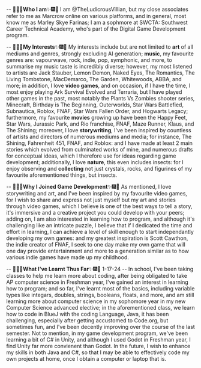 -- 🎇🎆✨**Who I am**✨🎆🎇
	I am @TheLudicrousVillian, but my close associates refer to me as Marcrow online on various platforms, and in general, most know me as Marley Skye Farinas; I am a sophmore at SWCTA: Southwest Career Technical Academy, who's part of the Digital Game Development program.

-- 🎇🎆✨**My Interests**✨🎆🎇
   My interests include but are not limited to **art** of all mediums and genres, strongly excluding AI generation; **music**, my favourite genres are: vapourwave, rock, indie, pop, symphonic, and more, to summarise my music taste is incredibly diverse; however, my most listened to artists are Jack Stauber, Lemon Demon, Naked Eyes, The Romantics, The Living Tombstone, MacDemarco, The Garden, Whitewoods, ABBA, and more; in addition, I love **video games**, and on occasion, if I have the time, I most enjoy playing Ark Survival Evolved and Terraria, but I have played other games in the past, most notably the Plants Vs Zombies shooter series, Minecraft, Birthday is The Beginning, Outerworlds, Star Wars Battlefied, Subnautica, Roblox, FNAF, Star Wars Fallen Order, and Hogwarts Legacy; furthermore, my favourite **movies** growing up have been the Happy Feet, Star Wars, Jurassic Park, and Rio franchise, FNAF, Maze Runner, Klaus, and The Shining; moreover, I love **storywriting**, I've been inspired by countless of artists and directors of numerous mediums and media; for instance, The Shining,   Fahrenheit 451, FNAF, and Roblox: and I have made at least 2 main stories which evolved from culminated works of mine, and numerous drafts for conceptual ideas, which I therefore use for ideas regarding game development; additionally, I love **nature**, this even includes insects: for I enjoy observing and **collecting** not just crystals, rocks, and figurines of my favourite aforementioned things, but insects.
	
-- 🎇🎆✨**Why I Joined Game Development**✨🎆🎇
	As mentioned, I love storywriting and art, and I've been inspired by my favourite video games, for I wish to share and express not just myself but my art and stories through video games, which I believe is one of the best ways to tell a story, it's immersive and a creative project you could develop with your peers; adding on, I am also interested in learning how to program, and although it's challenging like an intricate puzzle, I believe that if I dedicated the time and effort in learning, I can achieve a level of skill enough to start independantly developing my own games: and my greatest inspiration is Scott Cawthon, the indie creator of FNAF, I seek to one day make my own game that will one day provide entertainment and more to a generation similar as to how various indie games have made up my childhood.

-- 🎇🎆✨**What I've Learnt Thus Far**✨🎆🎇
	1-17-24 -- In school, I've been taking classes to help me learn more about coding, after being obligated to take AP computer science in Freshman year, I've gained an interest in learning how to program; and so far, I've learnt most of the basics, including variable types like integars, doubles, strings, booleans, floats, and more, and am still learning more about computer science in my sophomore year in my new Computer Science advanced elective; in the aforementioned class, we learn how to code in BlueJ with the coding Language, Java, it has been challenging, especially after getting accustomed to Code.org, but sometimes fun, and I've been decently improving over the course of the last semester. Not to mention, in my game development program, we've been learning a bit of C# in Unity, and although I used Godot in Freshman year, I find Unity far more convienent than Godot. In the future, I wish to enhance my skills in both Java and C#, so that I may be able to effectively code my own projects at home, once I obtain a computer or laptop that is.
   
<!---
TheLudicrousVillian/TheLudicrousVillian is a ✨ special ✨ repository because its `README.md` (this file) appears on your GitHub profile.
You can click the Preview link to take a look at your changes.
--->
